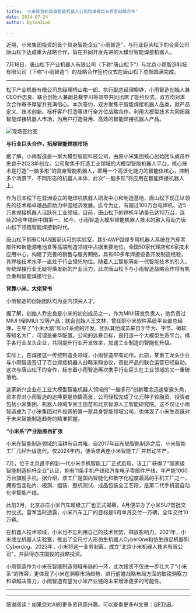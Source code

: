 ```yaml
---
title: '小米投资的具身智能机器人公司和焊接巨头官宣战略合作'
date: 2024-07-24
author: ByteAILab

---
```


近期，小米集团投资的首个具身智能企业“小雨智造”，与行业巨头松下的合资公司唐山松下达成重大战略合作，旨在共同开发先进的大模型智能焊接机器人。

7月18日，唐山松下产业机器人有限公司（下称“唐山松下”）与北京小雨智造科技有限公司（下称“小雨智造”）的战略合作签约仪式在唐山松下总部圆满完成。

---
松下产业机器有限公司总经理桥山祐一郎、执行副总经理柳铮，小雨智造创始人兼CEO乔忠良、联合创始人兼副总裁李川等领导共同出席了签约仪式，双方均对本次合作寄予厚望并充满信心。本次签约，双方聚焦于智能焊接机器人品类，就产品定义、技术创新、标杆客户打造等进行全方位战略合作，利用大模型技术共同拓展智能焊接机器人市场，为用户打造易用、高效的智能焊接机器人产品。

![现场签约图](https://image.jiqizhixin.com/uploads/editor/9c27f59c-8e37-4e8c-acd2-63471e30c2dd/1721704426257.jpeg)

**与行业巨头合作，拓展智能焊接市场**

据了解，小雨智造是一家大模型智能科技公司，由原小米集团核心创始团队成员乔忠良于2023年创立。公司聚焦于打造工业领域的大模型智能机器人平台，核心技术是打造“一脑多形”的具身智能机器人，即用一个高泛化能力的智能体核心，控制多个场景下、不同形态的机器人本体，此次“一脑多形”将应用在智能焊接机器人上。

作为日本松下在亚洲设立的电焊机机器人研发中心和制造基地，唐山松下现正以领先的技术和卓越品质助力中国经济发展。迄今为止，有超过100万台电焊机、近5万套焊接机器人活跃在工业领域。目前，唐山松下的焊机年销量已达10万台，连续20余年稳居中国第一。如今，小雨智造大模型智能机器人技术的融入将助力唐山松下领跑智能焊接新时代。

唐山松下拥有CNAS国家认可的实验室，其S-AWP弧焊专用机器人系统在汽车零部件和新能源电池盒等高端制造领域中占据重要地位。全国50家代理店和6家技术应用中心，构建了完善的销售与服务网络，具有60多年焊接设备开发制造经验，其焊接技术水平一直处于行业领先地位。随着人工智能等新一代智能技术的引入，传统焊接行业无疑将焕发新的产业活力，此次唐山松下与小雨智造战略合作将有机会重构智能焊接行业。

**背靠小米，大佬背书**

小雨智造的创始团队均为业内顶尖人才。

据了解，创始人乔忠良是小米的初创成员之一，作为MIUI研发负责人，他负责过MIUI 9到MIUI 12等产品；联合创始人王文林，曾任职小米软件系统平台部总经理，主导了“小米大脑”和IoT系统的开发。团队其他成员来自于华为、字节、微软等知名大厂，可谓是豪华配置。公司的远景目标，是打造一个大模型生态平台，携手各行业龙头企业，共同提升行业开发效率，加速工业制造的智能化升级。

实际上，在焊接这一传统制造业领域，小雨智造早有动作。此前，某重工龙头企业与小雨智造签订了百台焊接机器人战略采购协议，首批产品的联合运营已经启动。这次与唐山松下的合作，标志着小雨智造再次携手行业巨头在工业领域的又一重磅落地。

这家新兴企业在工业大模型智能机器人领域的“一脑多形”创新理念迅速崭露头角，资本界对小雨智造的追捧更是热情高涨，公司轻松完成了亿元种子轮融资，投资者包括小米集团、机器人领域专家王田苗和北京智源人工智能研究院。这不仅让小雨智造成为了小米集团对外投资的第一家具身智能领域公司，也体现了小米生态链对于未来智能制造趋势的精准把握。

**“小米系”产业版图再扩张**

小米在智能制造领域的深耕有目共睹，自2017年起布局智能制造之后，小米智能工厂几经升级迭代。仅2024年内，便落成两座小米智能工厂并启动生产。

7月，位于北京昌平的新一代小米手机智能工厂正式启用，该工厂获得了“国家级智能制造标杆企业”认证，拥有11条手机产线和汽车电子零部件产线，年产能1000万台旗舰手机。据介绍，该工厂是国内智能化和数字化程度最高的手机工厂之一，拥有包含贴片、板测、组装、整机测试、成品包装全工艺段，是第二代手机高自动化率智能产线。

此前3月，北京亦庄小米汽车超级工厂也正式揭幕，4月便举办了小米SU7首批交付仪式。雷军当时透露，小米汽车工厂的目标是6月单月交付一万辆，全年交付10万辆。

在机器人技术领域，小米也不忘利用自己的技术优势，释放影响力。2021年，小米成立机器人实验室，推出了全尺寸人形仿生机器人CyberOne和仿生四足机器狗Cyberdog。2023年，小米将这一业务剥离，成立"北京小米机器人技术有限公司"，并获得亦庄国投的战略投资。

小雨智造作为小米在智能制造领域布局的一环，此次投资不仅进一步壮大了“小米系”的阵容，更体现了小米在洞察市场趋势、进行前瞻战略布局方面的敏锐洞察力和卓越决策力，小雨智造有望为小米产业链的未来增添更多的可能性。

---
---
感谢阅读！如果您对AI的更多资讯感兴趣，可以查看更多AI文章：[GPTNB](https://gptnb.com)。